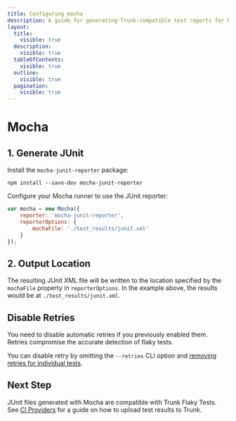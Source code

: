 ```yaml
---
title: Configuring mocha
description: A guide for generating Trunk-compatible test reports for Mocha
layout:
  title:
    visible: true
  description:
    visible: true
  tableOfContents:
    visible: true
  outline:
    visible: true
  pagination:
    visible: true
---
```


# Mocha

## 1. Generate JUnit

Install the `mocha-junit-reporter` package:

```shell
npm install --save-dev mocha-junit-reporter
```

Configure your Mocha runner to use the JUnit reporter:

```javascript
var mocha = new Mocha({
    reporter: 'mocha-junit-reporter',
    reporterOptions: {
        mochaFile: './test_results/junit.xml'
    }
});
```

## 2. Output Location

The resulting JUnit XML file will be written to the location specified by the `mochaFile` property in `reporterOptions`. In the example above, the results would be at `./test_results/junit.xml`.

## Disable Retries

You need to disable automatic retries if you previously enabled them. Retries compromise the accurate detection of flaky tests.

You can disable retry by omitting the `--retries` CLI option and [removing retries for individual tests](https://mochajs.org/#retry-tests).

## Next Step

JUnit files generated with Mocha are compatible with Trunk Flaky Tests. See [CI Providers](https://docs.trunk.io/flaky-tests/get-started/ci-providers) for a guide on how to upload test results to Trunk.
